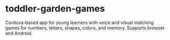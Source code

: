 # toddler-garden-games
Cordova-based app for young learners with voice and visual matching games for numbers, letters, shapes, colors, and memory.  Supports browser and Android.
